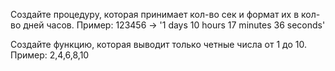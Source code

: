 Создайте процедуру, которая принимает кол-во сек и формат их в кол-во дней часов. Пример: 123456 -> '1 days 10 hours 17 minutes 36 seconds'

Создайте функцию, которая выводит только четные числа от 1 до 10. Пример: 2,4,6,8,10 
